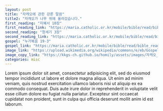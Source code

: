 ```yaml
---
layout: post
title: "자캐오에 관한 강론 말씀"
title2: "자캐오가 나무 위에 올라갔습니다."
first_reading: "지혜서 10장"
first_reading_link: "https://maria.catholic.or.kr/mobile/bible/read/bible_read.asp?m=1&n=102&p=5"
second_reading: "창세기 3장"
second_reading_link: "https://maria.catholic.or.kr/mobile/bible/read/bible_read.asp?m=1&n=102&p=5"
gospel: "누가복음 19-3"
gospel_link: "https://maria.catholic.or.kr/mobile/bible/read/bible_read.asp?m=1&n=102&p=5"
image_link: "https://upload.wikimedia.org/wikipedia/commons/e/eb/Gospel_of_Luke_Chapter_19-3_%28Bible_Illustrations_by_Sweet_Media%29.jpg"
image_copy_link: "https://kkgs-ch.github.io/homily/assets/images/자캐오_나무.jpeg"
categories: misc
---
```



Lorem ipsum dolor sit amet, consectetur adipisicing elit, sed do eiusmod tempor incididunt ut labore et dolore magna aliqua. Ut enim ad minim veniam, quis nostrud exercitation ullamco laboris nisi ut aliquip ex ea commodo consequat. Duis aute irure dolor in reprehenderit in voluptate velit esse cillum dolore eu fugiat nulla pariatur. Excepteur sint occaecat cupidatat non proident, sunt in culpa qui officia deserunt mollit anim id est laborum.
